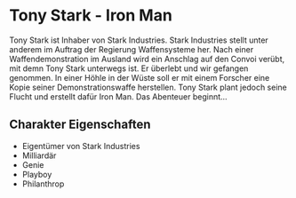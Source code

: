 # Tony Stark - Iron Man
Tony Stark ist Inhaber von Stark Industries. Stark Industries stellt unter anderem im Auftrag der Regierung Waffensysteme her. Nach einer Waffendemonstration im Ausland wird ein Anschlag auf den Convoi verübt, mit demn Tony Stark unterwegs ist. Er überlebt und wir gefangen genommen. 
In einer Höhle in der Wüste soll er mit einem Forscher eine Kopie seiner Demonstrationswaffe herstellen. Tony Stark plant jedoch seine Flucht und erstellt dafür Iron Man. Das Abenteuer beginnt...
## Charakter Eigenschaften
* Eigentümer von Stark Industries
* Milliardär
* Genie
* Playboy
* Philanthrop